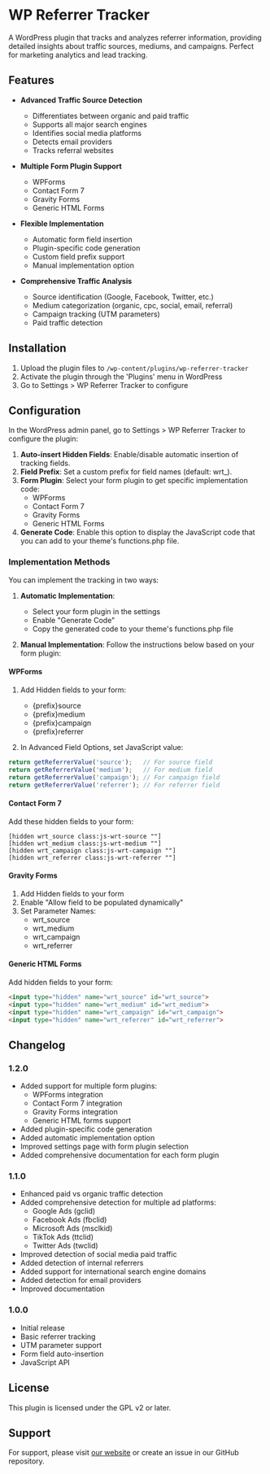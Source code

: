 # WP Referrer Tracker

A WordPress plugin that tracks and analyzes referrer information, providing detailed insights about traffic sources, mediums, and campaigns. Perfect for marketing analytics and lead tracking.

## Features

- **Advanced Traffic Source Detection**
  - Differentiates between organic and paid traffic
  - Supports all major search engines
  - Identifies social media platforms
  - Detects email providers
  - Tracks referral websites

- **Multiple Form Plugin Support**
  - WPForms
  - Contact Form 7
  - Gravity Forms
  - Generic HTML Forms

- **Flexible Implementation**
  - Automatic form field insertion
  - Plugin-specific code generation
  - Custom field prefix support
  - Manual implementation option

- **Comprehensive Traffic Analysis**
  - Source identification (Google, Facebook, Twitter, etc.)
  - Medium categorization (organic, cpc, social, email, referral)
  - Campaign tracking (UTM parameters)
  - Paid traffic detection

## Installation

1. Upload the plugin files to `/wp-content/plugins/wp-referrer-tracker`
2. Activate the plugin through the 'Plugins' menu in WordPress
3. Go to Settings > WP Referrer Tracker to configure

## Configuration

In the WordPress admin panel, go to Settings > WP Referrer Tracker to configure the plugin:

1. **Auto-insert Hidden Fields**: Enable/disable automatic insertion of tracking fields.
2. **Field Prefix**: Set a custom prefix for field names (default: wrt_).
3. **Form Plugin**: Select your form plugin to get specific implementation code:
   - WPForms
   - Contact Form 7
   - Gravity Forms
   - Generic HTML Forms
4. **Generate Code**: Enable this option to display the JavaScript code that you can add to your theme's functions.php file.

### Implementation Methods

You can implement the tracking in two ways:

1. **Automatic Implementation**:
   - Select your form plugin in the settings
   - Enable "Generate Code"
   - Copy the generated code to your theme's functions.php file

2. **Manual Implementation**:
   Follow the instructions below based on your form plugin:

#### WPForms

1. Add Hidden fields to your form:
   - {prefix}source
   - {prefix}medium
   - {prefix}campaign
   - {prefix}referrer

2. In Advanced Field Options, set JavaScript value:
```javascript
return getReferrerValue('source');   // For source field
return getReferrerValue('medium');   // For medium field
return getReferrerValue('campaign'); // For campaign field
return getReferrerValue('referrer'); // For referrer field
```

#### Contact Form 7

Add these hidden fields to your form:
```
[hidden wrt_source class:js-wrt-source ""]
[hidden wrt_medium class:js-wrt-medium ""]
[hidden wrt_campaign class:js-wrt-campaign ""]
[hidden wrt_referrer class:js-wrt-referrer ""]
```

#### Gravity Forms

1. Add Hidden fields to your form
2. Enable "Allow field to be populated dynamically"
3. Set Parameter Names:
   - wrt_source
   - wrt_medium
   - wrt_campaign
   - wrt_referrer

#### Generic HTML Forms

Add hidden fields to your form:
```html
<input type="hidden" name="wrt_source" id="wrt_source">
<input type="hidden" name="wrt_medium" id="wrt_medium">
<input type="hidden" name="wrt_campaign" id="wrt_campaign">
<input type="hidden" name="wrt_referrer" id="wrt_referrer">
```

## Changelog

### 1.2.0
- Added support for multiple form plugins:
  - WPForms integration
  - Contact Form 7 integration
  - Gravity Forms integration
  - Generic HTML forms support
- Added plugin-specific code generation
- Added automatic implementation option
- Improved settings page with form plugin selection
- Added comprehensive documentation for each form plugin

### 1.1.0
- Enhanced paid vs organic traffic detection
- Added comprehensive detection for multiple ad platforms:
  - Google Ads (gclid)
  - Facebook Ads (fbclid)
  - Microsoft Ads (msclkid)
  - TikTok Ads (ttclid)
  - Twitter Ads (twclid)
- Improved detection of social media paid traffic
- Added detection of internal referrers
- Added support for international search engine domains
- Added detection for email providers
- Improved documentation

### 1.0.0
- Initial release
- Basic referrer tracking
- UTM parameter support
- Form field auto-insertion
- JavaScript API

## License

This plugin is licensed under the GPL v2 or later.

## Support

For support, please visit [our website](https://www.webmanagerservice.es) or create an issue in our GitHub repository.
